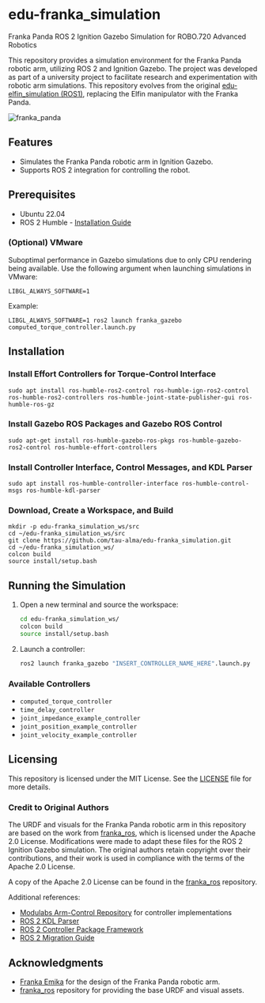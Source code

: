 # edu-franka_simulation
Franka Panda ROS 2 Ignition Gazebo Simulation for ROBO.720 Advanced Robotics

This repository provides a simulation environment for the Franka Panda robotic arm, utilizing ROS 2 and Ignition Gazebo. The project was developed as part of a university project to facilitate research and experimentation with robotic arm simulations. This repository evolves from the original [edu-elfin_simulation (ROS1)](https://github.com/tau-alma/edu-elfin_simulation), replacing the Elfin manipulator with the Franka Panda.

![franka_panda](https://github.com/user-attachments/assets/ac0c12a9-e2b9-4969-81b0-b1c8e54c6e45)


## Features
- Simulates the Franka Panda robotic arm in Ignition Gazebo.
- Supports ROS 2 integration for controlling the robot.

## Prerequisites
- Ubuntu 22.04
- ROS 2 Humble - [Installation Guide](https://docs.ros.org/en/humble/Installation/Ubuntu-Install-Debs.html)

### (Optional) VMware
Suboptimal performance in Gazebo simulations due to only CPU rendering being available. Use the following argument when launching simulations in VMware:

```
LIBGL_ALWAYS_SOFTWARE=1
```
Example:
```
LIBGL_ALWAYS_SOFTWARE=1 ros2 launch franka_gazebo computed_torque_controller.launch.py
```
## Installation

### Install Effort Controllers for Torque-Control Interface
```
sudo apt install ros-humble-ros2-control ros-humble-ign-ros2-control ros-humble-ros2-controllers ros-humble-joint-state-publisher-gui ros-humble-ros-gz
```

### Install Gazebo ROS Packages and Gazebo ROS Control
```
sudo apt-get install ros-humble-gazebo-ros-pkgs ros-humble-gazebo-ros2-control ros-humble-effort-controllers
```

### Install Controller Interface, Control Messages, and KDL Parser
```
sudo apt install ros-humble-controller-interface ros-humble-control-msgs ros-humble-kdl-parser
```

### Download, Create a Workspace, and Build
```
mkdir -p edu-franka_simulation_ws/src
cd ~/edu-franka_simulation_ws/src
git clone https://github.com/tau-alma/edu-franka_simulation.git
cd ~/edu-franka_simulation_ws/
colcon build
source install/setup.bash
```

## Running the Simulation
1. Open a new terminal and source the workspace:
   ```bash
   cd edu-franka_simulation_ws/
   colcon build
   source install/setup.bash
   ```
2. Launch a controller:
   ```bash
   ros2 launch franka_gazebo "INSERT_CONTROLLER_NAME_HERE".launch.py
   ```

### Available Controllers
- `computed_torque_controller`
- `time_delay_controller`
- `joint_impedance_example_controller`
- `joint_position_example_controller`
- `joint_velocity_example_controller`

## Licensing
This repository is licensed under the MIT License. See the [LICENSE](LICENSE) file for more details.

### Credit to Original Authors
The URDF and visuals for the Franka Panda robotic arm in this repository are based on the work from [franka_ros](https://github.com/frankaemika/franka_ros), which is licensed under the Apache 2.0 License. Modifications were made to adapt these files for the ROS 2 Ignition Gazebo simulation. The original authors retain copyright over their contributions, and their work is used in compliance with the terms of the Apache 2.0 License.

A copy of the Apache 2.0 License can be found in the [franka_ros](https://github.com/frankaemika/franka_ros) repository.

Additional references:
- [Modulabs Arm-Control Repository](https://github.com/modulabs/arm-control) for controller implementations
- [ROS 2 KDL Parser](https://github.com/ros/kdl_parser/tree/humble)
- [ROS 2 Controller Package Framework](https://control.ros.org/humble/doc/ros2_controllers/doc/writing_new_controller.html)
- [ROS 2 Migration Guide](https://docs.ros.org/en/foxy/The-ROS2-Project/Contributing/Migration-Guide.html)

## Acknowledgments
- [Franka Emika](https://www.franka.de/) for the design of the Franka Panda robotic arm.
- [franka_ros](https://github.com/frankaemika/franka_ros) repository for providing the base URDF and visual assets.
